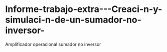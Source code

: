 # Informe-trabajo-extra---Creaci-n-y-simulaci-n-de-un-sumador-no-inversor-
Amplificador operacional sumador no inversor
